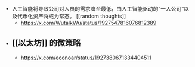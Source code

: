 - 人工智能将导致公司对人员的需求降至最低，由人工智能驱动的“一人公司”以及代币化资产将成为常态。 [[random thoughts]]
	- https://x.com/WutalkWu/status/1927547816076812389
- [[以太坊]] 的微策略
	-
	- https://x.com/econoar/status/1927380671334404511